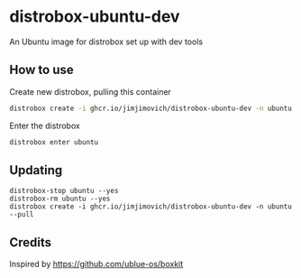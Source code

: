# distrobox-ubuntu-dev
An Ubuntu image for distrobox set up with dev tools


## How to use
Create new distrobox, pulling this container
```bash
distrobox create -i ghcr.io/jimjimovich/distrobox-ubuntu-dev -n ubuntu --pull
```

Enter the distrobox
```bash
distrobox enter ubuntu
```

## Updating
```shell
distrobox-stop ubuntu --yes
distrobox-rm ubuntu --yes
distrobox create -i ghcr.io/jimjimovich/distrobox-ubuntu-dev -n ubuntu --pull
```

## Credits
Inspired by https://github.com/ublue-os/boxkit
